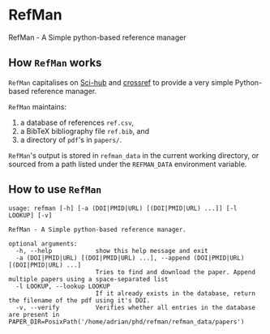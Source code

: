# RefMan
RefMan - A Simple python-based reference manager

## How `RefMan` works
`RefMan` capitalises on [Sci-hub](https://sci-hub.se/) and [crossref](https://crossref.org) to 
provide a very simple Python-based reference manager.

`RefMan` maintains:
 1. a database of references `ref.csv`,
 2. a BibTeX bibliography file `ref.bib`, and
 3. a directory of `pdf`'s in `papers/`.

`RefMan`'s output is stored in `refman_data` in the current working directory, or sourced from a
path listed under the `REFMAN_DATA` environment variable.

## How to use `RefMan`

```
usage: refman [-h] [-a (DOI|PMID|URL) [(DOI|PMID|URL) ...]] [-l LOOKUP] [-v]

RefMan - A Simple python-based reference manager.

optional arguments:
  -h, --help            show this help message and exit
  -a (DOI|PMID|URL) [(DOI|PMID|URL) ...], --append (DOI|PMID|URL) [(DOI|PMID|URL) ...]
                        Tries to find and download the paper. Append multiple papers using a space-separated list
  -l LOOKUP, --lookup LOOKUP
                        If it already exists in the database, return the filename of the pdf using it's DOI.
  -v, --verify          Verifies whether all entries in the database are present in PAPER_DIR=PosixPath('/home/adrian/phd/refman/refman_data/papers')
```